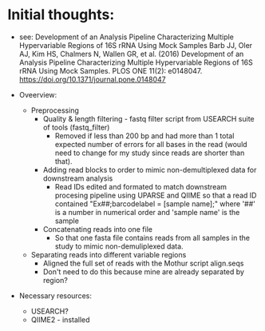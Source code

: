 # Initial thoughts:
* see:
Development of an Analysis Pipeline Characterizing Multiple Hypervariable Regions of 16S rRNA Using Mock Samples 
Barb JJ, Oler AJ, Kim HS, Chalmers N, Wallen GR, et al. (2016) Development of an Analysis Pipeline Characterizing Multiple Hypervariable Regions of 16S rRNA Using Mock Samples. PLOS ONE 11(2): e0148047. https://doi.org/10.1371/journal.pone.0148047

* Oveerview:
    * Preprocessing
        * Quality & length filtering - fastq filter script from USEARCH suite of tools (fastq_filter)
            * Removed if less than 200 bp and had more than 1 total expected number of errors for all bases in the read (would need to change for my study since reads are shorter than that).
        * Adding read blocks to order to mimic non-demultiplexed data for downstream analysis
            * Read IDs edited and formated to match downstream procesing pipeline using UPARSE and QIIME so that a read ID contained "Ex##;barcodelabel = [sample name];" where '##' is a number in numerical order and 'sample name' is the sample 
        * Concatenating reads into one file
            * So that one fasta file contains reads from all samples in the study to mimic non-demuliplexed data.
    * Separating reads into different variable regions
        * Aligned the full set of reads with the Mothur script align.seqs
        * Don't need to do this because mine are already separated by region?

* Necessary resources:
    * USEARCH?
    * QIIME2 - installed
